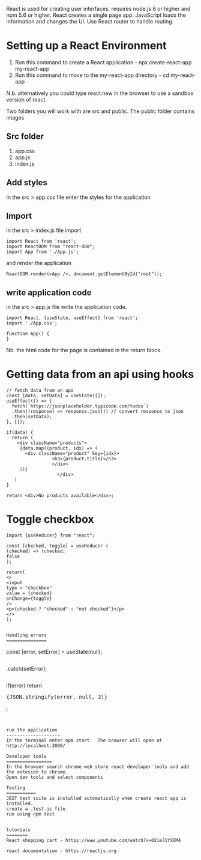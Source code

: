 React is used for creating user interfaces. requires node.js 8 or higher and npm 5.6 or higher. React creates a single page app. JavaScript loads the information and changes
the UI. Use React router to handle routing.

Setting up a React Environment
================================
1. Run this command to create a React application - npx create-react-app my-react-app
2. Run this command to move to the my-react-app directory - cd my-react-app

N.b. alternatively you could type react.new in the browser to use a sandbox version of react.

Two folders you will work with are src and public. The public folder contains images

Src folder
-----------
1. app.css
2. app.js
3. index.js

Add styles
------------
In the src > app.css file enter the styles for the application

Import
-----
in the src > index.js file import 

```
import React from 'react';
import ReactDOM from "react-dom";
import App from './App.js';

```
and render the application

```
ReactDOM.render(<App />, document.getElementById("root"));
```

write application code
---------------------
in the src > app.js file write the application code. 

```
import React, {useState, useEffect} from 'react';
import './App.css';

function App() {
}
```

Nb. the html code for the page is contained in the return block.

Getting data from an api using hooks
====================================
```
// fetch data from an api 
const [data, setData] = useState([]);
useEffect(() => {
  fetch(`https://jsonplaceholder.typicode.com/todos`)
  .then((response) => response.json()) // convert response to json
  .then(setData);
}, []);

if(data) {
  return (
    <div className="products">
     {data.map((product, idx) => (
       <div className="product" key={idx}>
                 <h3>{product.title}</h3>
                 </div>
     ))}
                   </div>
   )
}

return <div>No products available</div>;
```

Toggle checkbox
===============
```
import {useReducer} from "react";
```

```
const [checked, toggle] = useReducer (
(checked) => !checked;
false
);

return(
<>
<input
type = "checkbox"
value = {checked}
onChange={toggle}
/>
<p>{checked ? "checked" : "not checked"}</p>
</>
);


Handling errors
===============
```
const [error, setError] = useState(null);
```
```
 .catch(setError);
 ```
 ```
 if(error) return <pre>{JSON.stringify(error, null, 2)}</pre>;
 ```


run the application
--------------------
In the terminal enter npm start.  The browser will open at http://localhost:3000/

Developer tools
=================
In the browser search chrome web store react developer tools and add the extesion to chrome.
Open dev tools and select components

Testing
===========
 JEST test suite is installed automatically when create react app is installed.
 create a .test.js file.
run using npm test


tutorials
========
React shopping cart - https://www.youtube.com/watch?v=02ieJ1YXZM4

react documentation - https://reactjs.org
